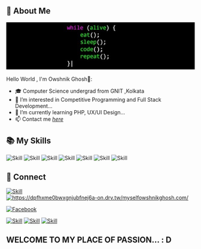 ## 🧔 About Me

![Owshnik's-cover](./cover.jpeg)


Hello World , I'm Owshnik Ghosh👋:

- 🎓 Computer Science undergrad from GNIT ,Kolkata
- 👀 I’m interested in Competitive Programming and Full Stack Development...
- 🌱 I’m currently learning PHP, UX/UI Design...
- 📫 Contact me *[here](owshnikghosh2000@gmail.com)*

<!-- - 📄 My Resume [https://drive.google.com/file/d/1V1_PN5usO1yeaiKzBxUKjm2uXV-eD_T4/view?usp=sharing) -->

## 📚 My Skills

![Skill](https://img.shields.io/badge/HTML5-E34F26?style=for-the-badge&logo=html5&logoColor=white)
![Skill](https://img.shields.io/badge/CSS3-1572B6?style=for-the-badge&logo=css3&logoColor=white)
![Skill](https://img.shields.io/badge/JavaScript-323330?style=for-the-badge&logo=javascript&logoColor=F7DF1E)
![Skill](https://img.shields.io/badge/Java-ED8B00?style=for-the-badge&logo=java&logoColor=white)
![Skill](https://img.shields.io/badge/Bootstrap-563D7C?style=for-the-badge&logo=bootstrap&logoColor=white)
![Skill](https://img.shields.io/badge/Visual_Studio_Code-0078D4?style=for-the-badge&logo=visual%20studio%20code&logoColor=white)
![Skill](https://img.shields.io/badge/Microsoft_Office-D83B01?style=for-the-badge&logo=microsoft-office&logoColor=white)

## 🤝 Connect

[![Skill](https://camo.githubusercontent.com/5e1eb2665e70b8f3090d6d471f7cd75eb8e2081b1ecd7181f0b932e55fa19a5e/68747470733a2f2f696d672e736869656c64732e696f2f62616467652f2d474d41494c2d4431343833363f7374796c653d666f722d7468652d6261646765266c6f676f3d676d61696c266c6f676f436f6c6f723d7768697465)](owshnikghosh2000@gmail.com)
<a href="https://dpfhxme0bwxgnjubfnej6a-on.drv.tw/myselfowshnikghosh.com/" rel="nofollow"><img src="https://camo.githubusercontent.com/b2a6cf425a691c4f629d39475d67451dd3a15ff92bc1661cf2f2404839a4597f/68747470733a2f2f696d672e736869656c64732e696f2f62616467652f2d5052495448564952414a4249535741532e434f4d2d3030303030303f7374796c653d666f722d7468652d6261646765266c6f676f3d7265616374266c6f676f436f6c6f723d7768697465" alt="https://dpfhxme0bwxgnjubfnej6a-on.drv.tw/myselfowshnikghosh.com/" data-canonical-src="https://img.shields.io/badge/-owshnikghosh.com-000000?style=for-the-badge&amp;logo=react&amp;logoColor=white" style="max-width:100%;"></a>

<a href="https://www.facebook.com/owshnik.ghosh.9/" rel="nofollow"><img src="https://camo.githubusercontent.com/84968c928d08202118a0a6fe1ea69b0a75c5c8d38ae64c5150f40c56531ca17b/68747470733a2f2f696d672e736869656c64732e696f2f62616467652f2d46414345424f4f4b2d3030373742353f7374796c653d666f722d7468652d6261646765266c6f676f3d66616365626f6f6b266c6f676f436f6c6f723d7768697465" alt="Facebook" data-canonical-src="https://img.shields.io/badge/-FACEBOOK-0077B5?style=for-the-badge&amp;logo=facebook&amp;logoColor=white" style="max-width:100%;"></a>

[![Skill](https://img.shields.io/badge/LinkedIn-0077B5?style=for-the-badge&logo=linkedin&logoColor=white)](https://www.linkedin.com/in/owshnik-ghosh/)
[![Skill](https://img.shields.io/badge/Twitter-1DA1F2?style=for-the-badge&logo=twitter&logoColor=white)](https://twitter.com/ArnabBh10916809/)
[![Skill](https://img.shields.io/badge/Instagram-E4405F?style=for-the-badge&logo=instagram&logoColor=white)](https://www.instagram.com/shniki_boy____/?hl=en)



##  WELCOME TO MY PLACE OF PASSION... : D
